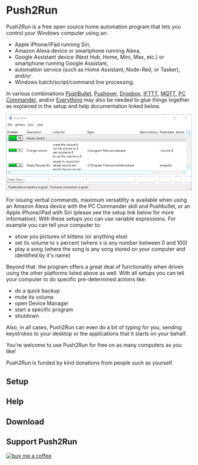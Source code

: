 # Push2Run
Push2Run is a free open source home automation program that lets you control your Windows computer using an:

 - Apple iPhone/iPad running Siri,
 - Amazon Alexa device or smartphone running Alexa,
 - Google Assistant device (Nest Hub, Home, Mini, Max, etc.) or smartphone running Google Assistant,
 - automation service (such as Home Assistant, Node-Red, or Tasker), and/or
 - Windows batch/script/command line processing.

In various combinations [PushBullet](https://www.pushbullet.com/), [Pushover](https://pushover.net/), [Dropbox](https://dropbox.com/), [IFTTT](https://ifttt.com/), [MQTT](https://en.wikipedia.org/wiki/MQTT), [PC Commander](https://pccommander.net/), and/or [Everything](https://www.voidtools.com/) may also be needed to glue things together as explained in the setup and help documentation linked below.

![my screenshot](images/indexscreenshot.jpg)
 	
For issuing verbal commands, maximum versatility is available when using an Amazon Alexa device with the PC Commander skill and Pushbullet, or an Apple iPhone/iPad with Siri (please see the setup link below for more information).  With these setups you can use variable expressions.  For example you can tell your computer to:

- show you pictures of kittens (or anything else)
- set its volume to x percent (where x is any number between 0 and 100)
- play a song (where the song is any song stored on your computer and identified by it's name)

Beyond that. the program offers a great deal of functionality when driven using the other platforms listed above as well.  With all setups you can tell your computer to do specific pre-determined actions like:

 - do a quick backup
 - mute its volume
 - open Device Manager
 - start a specific program
 - shutdown

Also, in all cases, Push2Run can even do a bit of typing for you, sending keystrokes to your desktop or the applications that it starts on your behalf.
 	
You're welcome to use Push2Run for free on as many computers as you like!   
 	 	 
Push2Run is funded by kind donations from people such as yourself.

 ## Setup 

 ## Help

 ## Download

 ## Support Push2Run

[<img alt="buy me  a coffee" width="200px" src="https://cdn.buymeacoffee.com/buttons/v2/default-blue.png" />](https://www.buymeacoffee.com/roblatour)
 

